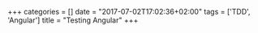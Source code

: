 +++
categories = []
date = "2017-07-02T17:02:36+02:00"
tags = ['TDD', 'Angular']
title = "Testing Angular"
+++

